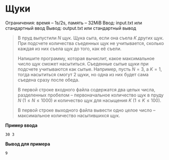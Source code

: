 # Щуки

Ограничения: время – 1s/2s, память – 32MiB Ввод: input.txt или стандартный ввод Вывод: output.txt или стандартный вывод

> В пруд выпустили $N$ щук. Щука сыта, если она съела $K$ других щук. При подсчете количества съеденных щук не учитывается, сколько каждая из них съела щук до того, как её съели.
>
> Напишите программу, которая вычислит, какое максимальное число щук сможет насытиться. Съеденные сытые щуки при подсчете учитываются как сытые. Например, пусть $N=3$, а $K=1$, тогда насытиться смогут 2 щуки, но одна из них будет сама съедена сразу после обеда.
>
> В первой строке входного файла содержатся два целых числа, разделенных пробелом – первоначальное количество щук в пруду $N$ $(1 ≤ N ≤ 1000)$ и количество щук для насыщения $K$ $(1 ≤ K ≤ 100)$.
>
> В первой строке выходного файла вывести одно целое число – максимальное количество насытившихся щук.

**Пример ввода**
```
30 3
```
**Вывод для примера**
```
9
```
